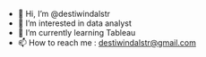 - 👋 Hi, I’m @destiwindalstr
- 👀 I’m interested in data analyst
- 🌱 I’m currently learning Tableau
- 📫 How to reach me : destiwindalstr@gmail.com

<!---
destiwindalstr/destiwindalstr is a ✨ special ✨ repository because its `README.md` (this file) appears on your GitHub profile.
You can click the Preview link to take a look at your changes.
--->
